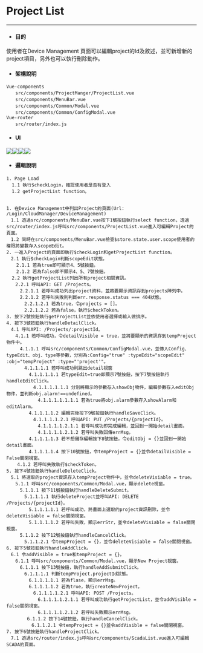 # Project List

---

* #### 目的

使用者在Device Management 頁面可以編輯project的Id及敘述，並可新增新的project項目，另外也可以執行刪除動作。

* #### 架構說明

```
Vue-components
　　src/components/ProjectManger/ProjectList.vue
　　src/components/MenuBar.vue
　　src/components/Common/Modal.vue
　　src/components/Common/ConfigModal.vue
Vue-router
　　src/router/index.js
```

* #### UI

![](https://coolgo0811.gitbooks.io/wise-paas-scada-software-development-document/content/assets/projectlist.PNG)![](https://coolgo0811.gitbooks.io/wise-paas-scada-software-development-document/content/assets/project_edit.png)![](https://coolgo0811.gitbooks.io/wise-paas-scada-software-development-document/content/assets/project_delete.png)![](https://coolgo0811.gitbooks.io/wise-paas-scada-software-development-document/content/assets/newproject.png)

* #### 邏輯說明

```
1. Page Load
  1.1 執行$checkLogin，確認使用者是否有登入  
  1.2 getProjectList function。


1. 在Device Management中列出Project的頁面(Url: /Login/CloudManager/DeviceManagement)  
　1.1 透過src/components/MenuBar.vue按下1號按鈕執行select function，透過src/router/index.js呼叫src/components/ProjectList.vue進入可編輯Project的頁面。  
　1.2 同時在src/components/MenuBar.vue檢查$store.state.user.scope使用者的權限將變數存入scopeEdit。
2. 一進入Project的頁面即執行$checkLogin和getProjectList function。  
　2.1 執行$checkLogin判斷scopeEdit狀態。
  　2.1.1 若為true即可顯示4、5號按鈕。  
  　2.1.2 若為false即不顯示4、5、7號按鈕。  
  2.2 執行getProjectList列出所有project相關資訊。  
　　2.2.1 呼叫API: GET /Projects。  
　　　2.2.1.1 若呼叫成功列出project資料，並將要顯示資訊存到projects陣列中。  
　　　2.2.1.2 若呼叫失敗則判斷err.response.status === 404狀態。  
　　　　2.2.1.2.1 若為true，令projects = []。  
　　　　2.2.1.2.2 若為false，執行$checkToken。   
3. 按下2號按鈕執行getProjectList並依使用者選擇或輸入做排序。  
4. 按下3號按鈕執行handleDetailClick。  
　4.1 呼叫API: /Projects/:projectId。  
　　4.1.1 若呼叫成功，令detailVisible = true，並將要顯示的資訊存到tempProject物件中。  
　　　4.1.1.1 呼叫src/components/Common/ConfigModal.vue，並傳入Config、typeEdit、obj、type等參數，分別為:Config="true" :typeEdit="scopeEdit" :obj="tempProject" :type="'project'"。  
　　　　4.1.1.1.1 若呼叫成功則跳出detail視窗  
　　　　　4.1.1.1.1.1 若typeEdit=true即顯示7號按鈕，按下7號按鈕執行handleEditClick。  
　　　　　　4.1.1.1.1.1.1 分別將顯示的參數存入showObj物件，編輯參數存入editObj物件，並判斷obj.alarm!==undefined。  
　　　　　　　4.1.1.1.1.1.1.1 若為true將obj.alarm參數存入showAlarm和editAlarm。  
　　　　　4.1.1.1.1.2 編輯完後按下9號按鈕執行handleSaveClick。  
　　　　　　4.1.1.1.1.2.1 呼叫API: PUT /Projects/{projectId}。  
　　　　　　　4.1.1.1.1.2.1.1 若呼叫成功即完成編輯，並回到一開始detail畫面。  
　　　　　　　4.1.1.1.1.2.1.2 若呼叫失敗回傳errMsg。  
　　　　　4.1.1.1.1.3 若不想儲存編輯按下8號按鈕，令editObj = {}並回到一開始detail畫面。  
　　　　　4.1.1.1.1.4 按下10號按鈕，令tempProject = {}並令detailVisible = False關閉視窗。  
    4.1.2 若呼叫失敗執行$checkToken。  
5. 按下4號按鈕執行handleDeleteClick。  
　5.1 將選取的project資訊存入tempProject物件中，並令deleteVisiable = true。  
　　5.1.1 呼叫src/components/Common/Modal.vue，顯示delete視窗。  
　　　5.1.1.1 按下11號按鈕執行handleDeleteSubmit。  
　　　　5.1.1.1.1 執行deleteProject並呼叫API: DELETE /Projects/{projectId}。  
　　　　　5.1.1.1.1.1 若呼叫成功，將畫面上選取的project資訊刪除，並令deleteVisiable = false關閉視窗。  
　　　　　5.1.1.1.1.2 若呼叫失敗，顯示errStr，並令deleteVisiable = false關閉視窗。  
　　　5.1.1.2 按下12號按鈕執行handleCancelClick。  
　　　　5.1.1.2.1 令tempProject = {}，並令deleteVisiable = false關閉視窗。  
6. 按下5號按鈕執行handleAddClick。  
　6.1 令addVisible = true和tempProject = {}。  
　　6.1.1 呼叫src/components/Common/Modal.vue，顯示New Project視窗。  
　　　6.1.1.1 按下13號按鈕，執行handleAddSubmitClick。  
　　　　6.1.1.1.1 判斷tempProject.projectId狀態。  
　　　　　6.1.1.1.1.1 若為flase，顯示errMsg。  
　　　　　6.1.1.1.1.2 若為true，執行createNewProject。  
　　　　　　6.1.1.1.1.2.1 呼叫API: POST /Projects。  
　　　　　　　6.1.1.1.1.2.1.1 若呼叫成功執行getProjectList，並令addVisible = false關閉視窗。  
　　　　　　　6.1.1.1.1.2.1.2 若呼叫失敗顯示errMsg。  
 　　　　6.1.1.2 按下14號按鈕，執行handleCancelClick。  
 　　　　　6.1.1.2.1 令tempProject = {}並令addVisible = false關閉視窗。  
7. 按下6號按鈕執行handleProjectClick。  
　7.1 透過src/router/index.js呼叫src/components/ScadaList.vue進入可編輯SCADA的頁面。
```



